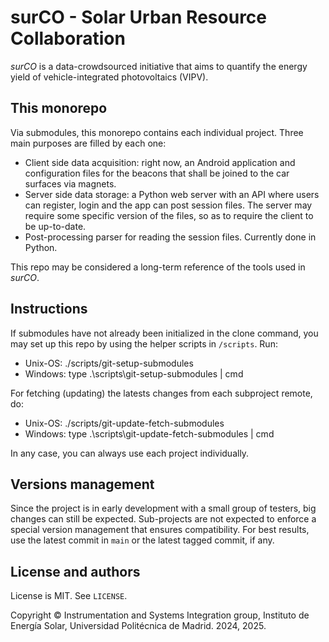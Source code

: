 # surCO - Solar Urban Resource Collaboration

*surCO* is a data-crowdsourced initiative that aims to quantify the energy yield of vehicle-integrated photovoltaics (VIPV).

## This monorepo

Via submodules, this monorepo contains each individual project. Three main purposes are filled by each one:

- Client side data acquisition: right now, an Android application and configuration files for the beacons that shall be joined to the car surfaces via magnets.
- Server side data storage: a Python web server with an API where users can register, login and the app can post session files. The server may require some specific version of the files, so as to require the client to be up-to-date.
- Post-processing parser for reading the session files. Currently done in Python.

This repo may be considered a long-term reference of the tools used in *surCO*.

## Instructions

If submodules have not already been initialized in the clone command, you may set up this repo by using the helper scripts in `/scripts`. Run:
- Unix-OS: ./scripts/git-setup-submodules
- Windows: type .\scripts\git-setup-submodules | cmd

For fetching (updating) the latests changes from each subproject remote, do:
- Unix-OS: ./scripts/git-update-fetch-submodules
- Windows: type .\scripts\git-update-fetch-submodules | cmd

In any case, you can always use each project individually.

## Versions management

Since the project is in early development with a small group of testers, big changes can still be expected. Sub-projects are not expected to enforce a special version management that ensures compatibility. For best results, use the latest commit in `main` or the latest tagged commit, if any.

## License and authors

License is MIT. See `LICENSE`.

Copyright © Instrumentation and Systems Integration group, Instituto de Energía Solar, Universidad Politécnica de Madrid. 2024, 2025.

